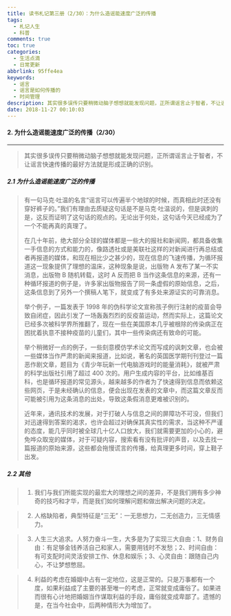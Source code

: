 ```yaml
---
title: 读书札记第三册（2/30）：为什么造谣能速度广泛的传播
tags:
  - 札记人生
  - 科普
comments: true
toc: true
categories:
  - 生活点滴
  - 日常更新
abbrlink: 95ffe4ea
keywords:
  - 谣言
  - 谣言是如何传播的
  - 时间管理
description: 其实很多误传只要稍微动脑子想想就能发现问题，正所谓谣言止于智者，不让谣言快速传播的最好方法就是形成正确的识别。
date: 2018-11-27 00:10:03
---
```

<script type="text/javascript" src="/js/src/bai.js"></script>

#### 2. 为什么造谣能速度广泛的传播（2/30）
---
> 其实很多误传只要稍微动脑子想想就能发现问题，正所谓谣言止于智者，不让谣言快速传播的最好方法就是形成正确的识别。

##### 2.1 为什么造谣能速度广泛的传播
> 有一句马克·吐温的名言“谣言可以传遍半个地球的时候，而真相此时还没有穿好裤子的。”我们有理由去质疑这句话是不是马克·吐温说的，但是讽刺的是，这反而证明了这句话的观点的。无论出于何处，这句话今天已经成为了一个不能再真的真理了。
>
> 在几十年前，绝大部分全球的媒体都是一些大的报社和新闻网，都具备收集一手信息的方式和能力的，像路透社或是美联社这样的对新闻进行再总结或者再报道的媒体，和现在相比少之甚少的，现在信息的飞速传播，为循环报道这一现象提供了理想的温床，这种现象是说，出版物 A 发布了某一不实消息，出版物 B 随机转载，这时 A 反而把 B 当作这条信息的来源，还有一种循环报道的例子是，许多家出版物报告了同一条虚假的原始信息，之后，这条信息到了另外一个撰稿人笔下，就变成了有多处来源证实的可靠消息。
> 
> 举个例子，一篇发表于 1998 年的伪科学论文宣称孩子例行注射的疫苗会导致自闭症，因此引发了一场轰轰烈烈的反疫苗运动，然而实际上，这篇论文已经多次被科学界所推翻了，现在一些在美国原本几乎被根除的传染病正在困扰着执意不接种疫苗的儿童们，其中一些传染病还有致命的可能。
> 
> 举个稍微好一点的例子，一些刻意模仿学术论文而写成的讽刺文章，也会被一些媒体当作严肃的新闻来报道，比如说，著名的英国医学期刊刊登过一篇恶作剧文章，题目为《青少年玩新一代电脑游戏时的能量消耗》，就被严肃的科学出版社引用了超过 400 次的。用户生成内容的平台，比如维基百科，也是循环报道的常见源头，越来越多的作者为了快速得到信息而依赖这些网页，于是未经确认的信息，便会出现在发表的文章中，而这篇文章反而可能被引用为这条消息的出处，导致这条假消息更难被识别的。
> 
> 近年来，通讯技术的发展，对于打破人与信息之间的屏障功不可没，但我们对迅速得到答案的渴求，也许会超过对确保其真实性的需求，当这种不严谨的态度，能几乎同时被全球几十亿人口放大，我们就需要更加的小心的，避免哗众取宠的媒体，对于可疑内容，搜索看有没有批评的声音，以及去找一篇报道的原始来源，这些都会拖慢谎言的传播，给真理更多时间，穿上鞋子出发。

##### 2.2 其他
> 1. 我们与我们所能实现的最宏大的理想之间的差异，不是我们拥有多少神奇的技巧和才华，而是我们如何理解问题和做出解决问题的决定。

> 2. 人格缺陷者，典型特征是“三无”：一无思想力，二无创造力，三无情感力。

> 3. 人生三大追求。人努力奋斗一生，大多是为了实现三大自由：1、财务自由：有足够金钱养活自己和家人，需要用钱时不发愁；2、时间自由：有可支配时间灵活安排工作、休息和娱乐；3、心灵自由：跟随自己内心，不让梦想憋屈。

> 4. 利益的考虑在婚姻中占有一定地位，这是正常的。只是万事都有一个度，如果利益成了主要的甚至唯一的考虑，正常就变成庸俗了。如果进而很有心计地把婚姻当作谋取利益的手段，庸俗就变成卑鄙了。遗憾的是，在当今社会中，后两种情形大为增加了。 

